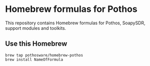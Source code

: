 # Homebrew formulas for Pothos

This repository contains Homebrew formulas for
Pothos, SoapySDR, support modules and toolkits.

## Use this Homebrew

```
brew tap pothosware/homebrew-pothos
brew install NameOfFormula
```
